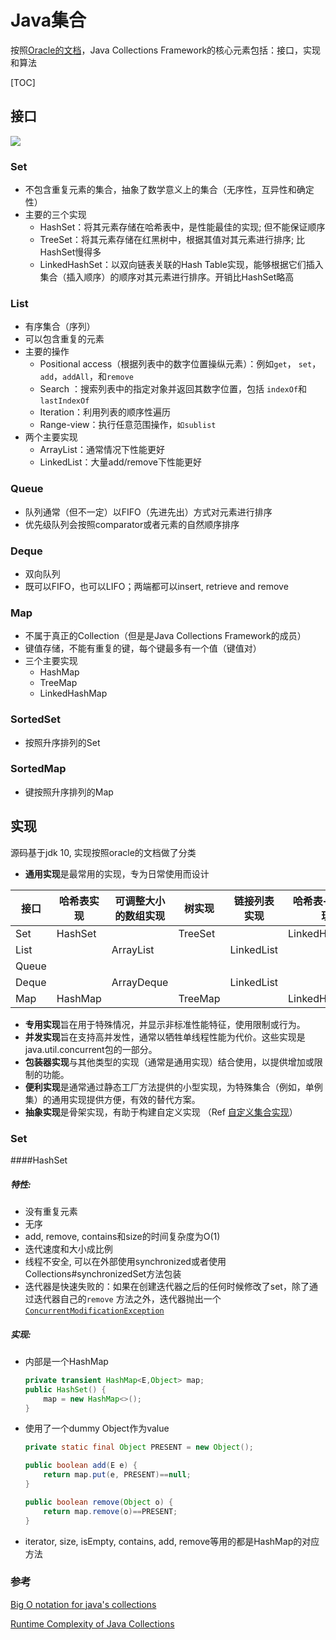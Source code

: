 # Java集合

按照[Oracle的文档](https://docs.oracle.com/javase/tutorial/collections/index.html)，Java Collections Framework的核心元素包括：接口，实现和算法

[TOC]



## 接口

![](https://docs.oracle.com/javase/tutorial/figures/collections/colls-coreInterfaces.gif)

### Set

- 不包含重复元素的集合，抽象了数学意义上的集合（无序性，互异性和确定性）
- 主要的三个实现
  - HashSet：将其元素存储在哈希表中，是性能最佳的实现; 但不能保证顺序
  -  TreeSet：将其元素存储在红黑树中，根据其值对其元素进行排序; 比HashSet慢得多
  - LinkedHashSet：以双向链表关联的Hash Table实现，能够根据它们插入集合（插入顺序）的顺序对其元素进行排序。开销比HashSet略高

### List

- 有序集合（序列）
- 可以包含重复的元素
- 主要的操作
  - Positional access（根据列表中的数字位置操纵元素）：例如`get`， `set`，`add`，`addAll`，和`remove`
  - Search ：搜索列表中的指定对象并返回其数字位置，包括 `indexOf`和`lastIndexOf`
  - Iteration：利用列表的顺序性遍历
  - Range-view：执行任意范围操作，`如sublist`
- 两个主要实现
  - ArrayList：通常情况下性能更好
  - LinkedList：大量add/remove下性能更好

### Queue

- 队列通常（但不一定）以FIFO（先进先出）方式对元素进行排序
- 优先级队列会按照comparator或者元素的自然顺序排序

### Deque

- 双向队列
- 既可以FIFO，也可以LIFO；两端都可以insert, retrieve and remove

### Map

- 不属于真正的Collection（但是是Java Collections Framework的成员）
- 键值存储，不能有重复的键，每个键最多有一个值（键值对）
- 三个主要实现
  - HashMap
  - TreeMap
  - LinkedHashMap

### SortedSet

- 按照升序排列的Set

### SortedMap

- 键按照升序排列的Map

## 实现

源码基于jdk 10, 实现按照oracle的文档做了分类

* **通用实现**是最常用的实现，专为日常使用而设计

| 接口    | 哈希表实现 | 可调整大小的数组实现 | 树实现    | 链接列表实现 | 哈希表+链表实现 |
| ------- | ---------- | -------------------- | --------- | ------------ | --------------- |
| Set   | HashSet  |                      | TreeSet |              | LinkedHashSet |
| List  |            | ArrayList          |           | LinkedList |                 |
| Queue |            |                      |           |              |                 |
| Deque |            | ArrayDeque         |           | LinkedList |                 |
| Map   | HashMap  |                      | TreeMap |              | LinkedHashMap |

- **专用实现**旨在用于特殊情况，并显示非标准性能特征，使用限制或行为。
- **并发实现**旨在支持高并发性，通常以牺牲单线程性能为代价。这些实现是java.util.concurrent包的一部分。
- **包装器实现**与其他类型的实现（通常是通用实现）结合使用，以提供增加或限制的功能。
- **便利实现**是通常通过静态工厂方法提供的小型实现，为特殊集合（例如，单例集）的通用实现提供方便，有效的替代方案。
- **抽象实现**是骨架实现，有助于构建自定义实现 （Ref [自定义集合实现](https://docs.oracle.com/javase/tutorial/collections/custom-implementations/index.html)）

### Set

####HashSet

##### 特性:

- 没有重复元素
- 无序
-  add, remove, contains和size的时间复杂度为O(1) 
- 迭代速度和大小成比例
- 线程不安全, 可以在外部使用synchronized或者使用Collections#synchronizedSet方法包装
- 迭代器是快速失败的：如果在创建迭代器之后的任何时候修改了set，除了通过迭代器自己的`remove` 方法之外，迭代器抛出一个[`ConcurrentModificationException`](https://docs.oracle.com/javase/8/docs/api/java/util/ConcurrentModificationException.html)

##### 实现:

- 内部是一个HashMap 

  ```java
  private transient HashMap<E,Object> map;
  public HashSet() {
      map = new HashMap<>();
  }
  ```

- 使用了一个dummy Object作为value

  ```java
  private static final Object PRESENT = new Object();
  
  public boolean add(E e) {
      return map.put(e, PRESENT)==null;
  }
  
  public boolean remove(Object o) {
      return map.remove(o)==PRESENT;
  }
  ```

- iterator, size, isEmpty, contains, add, remove等用的都是HashMap的对应方法







### 参考

[Big O notation for java's collections](https://gist.github.com/FedericoPonzi/8d5094dbae33cbb94536a73f62d1c1a0)

[Runtime Complexity of Java Collections](https://gist.github.com/psayre23/c30a821239f4818b0709)


